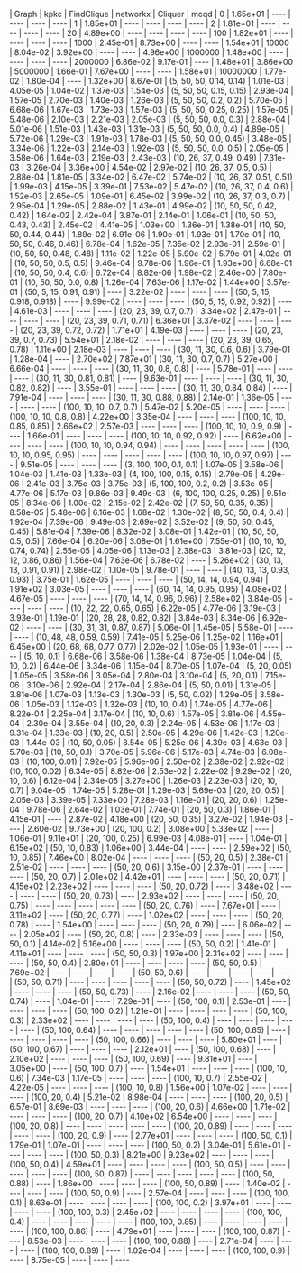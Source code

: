 | Graph                       | kpkc       | FindClique | networkx   | Cliquer    | mcqd
| 0                           | 1.65e+01   | ----       | ----       | ----       | ----
| 1                           | 1.85e+01   | ----       | ----       | ----       | ----
| 2                           | 1.81e+01   | ----       | ----       | ----       | ----
| 20                          | 4.89e+00   | ----       | ----       | ----       | ----
| 100                         | 1.82e+01   | ----       | ----       | ----       | ----
| 1000                        | 2.45e-01   | 8.73e+00   | ----       | ----       | 1.54e+01
| 10000                       | 8.04e-02   | 3.92e+00   | ----       | ----       | 4.96e+00
| 1000000                     | 1.48e+00   | ----       | ----       | ----       | ----
| 2000000                     | 6.86e-02   | 9.17e-01   | ----       | 1.48e+01   | 3.86e+00
| 5000000                     | 1.66e-01   | 7.67e+00   | ----       | ----       | 1.58e+01
| 10000000                    | 1.77e-02   | 1.80e-04   | ----       | 1.32e+00   | 8.67e-01
| (5, 50, 50, 0.14, 0.14)     | 1.01e-03   | 4.05e-05   | 1.04e-02   | 1.37e-03   | 1.54e-03
| (5, 50, 50, 0.15, 0.15)     | 2.93e-04   | 1.57e-05   | 2.70e-03   | 1.40e-03   | 1.26e-03
| (5, 50, 50, 0.2, 0.2)       | 5.70e-05   | 6.68e-06   | 1.67e-03   | 1.73e-03   | 1.57e-03
| (5, 50, 50, 0.25, 0.25)     | 1.57e-05   | 5.48e-06   | 2.10e-03   | 2.21e-03   | 2.05e-03
| (5, 50, 50, 0.0, 0.3)       | 2.88e-04   | 5.01e-06   | 1.51e-03   | 1.43e-03   | 1.31e-03
| (5, 50, 50, 0.0, 0.4)       | 4.89e-05   | 5.72e-06   | 1.29e-03   | 1.91e-03   | 1.78e-03
| (5, 50, 50, 0.0, 0.45)      | 3.48e-05   | 3.34e-06   | 1.22e-03   | 2.14e-03   | 1.92e-03
| (5, 50, 50, 0.0, 0.5)       | 2.05e-05   | 3.58e-06   | 1.64e-03   | 2.19e-03   | 2.43e-03
| (10, 26, 37, 0.49, 0.49)    | 7.31e-03   | 3.26e-04   | 3.36e+00   | 4.54e-02   | 2.97e-02
| (10, 26, 37, 0.5, 0.5)      | 2.88e-04   | 1.81e-05   | 3.34e-02   | 6.47e-02   | 5.74e-02
| (10, 26, 37, 0.51, 0.51)    | 1.99e-03   | 4.15e-05   | 3.39e-01   | 7.53e-02   | 5.47e-02
| (10, 26, 37, 0.4, 0.6)      | 1.52e-03   | 2.65e-05   | 1.09e-01   | 6.45e-02   | 3.99e-02
| (10, 26, 37, 0.3, 0.7)      | 2.95e-04   | 1.29e-05   | 2.88e-02   | 1.43e-01   | 4.99e-02
| (10, 50, 50, 0.42, 0.42)    | 1.64e-02   | 2.42e-04   | 3.87e-01   | 2.14e-01   | 1.06e-01
| (10, 50, 50, 0.43, 0.43)    | 2.45e-02   | 4.41e-05   | 1.03e+00   | 1.36e-01   | 1.38e-01
| (10, 50, 50, 0.44, 0.44)    | 1.89e-02   | 6.91e-06   | 1.90e-01   | 1.93e-01   | 1.70e-01
| (10, 50, 50, 0.46, 0.46)    | 6.78e-04   | 1.62e-05   | 7.35e-02   | 2.93e-01   | 2.59e-01
| (10, 50, 50, 0.48, 0.48)    | 1.11e-02   | 1.22e-05   | 5.90e-02   | 5.79e-01   | 4.02e-01
| (10, 50, 50, 0.5, 0.5)      | 9.46e-04   | 9.78e-06   | 1.96e-01   | 1.93e+00   | 6.68e-01
| (10, 50, 50, 0.4, 0.6)      | 6.72e-04   | 8.82e-06   | 1.98e-02   | 2.46e+00   | 7.80e-01
| (10, 50, 50, 0.0, 0.8)      | 1.26e-04   | 7.63e-06   | 1.17e-02   | 1.44e+00   | 3.57e-01
| (50, 5, 15, 0.91, 0.91)     | ----       | 3.22e-02   | ----       | ----       | ----
| (50, 5, 15, 0.918, 0.918)   | ----       | 9.99e-02   | ----       | ----       | ----
| (50, 5, 15, 0.92, 0.92)     | ----       | 4.61e-03   | ----       | ----       | ----
| (20, 23, 39, 0.7, 0.7)      | 3.34e+02   | 2.47e-01   | ----       | ----       | ----
| (20, 23, 39, 0.71, 0.71)    | 6.36e+01   | 3.37e-02   | ----       | ----       | ----
| (20, 23, 39, 0.72, 0.72)    | 1.71e+01   | 4.19e-03   | ----       | ----       | ----
| (20, 23, 39, 0.7, 0.73)     | 5.54e+01   | 2.18e-02   | ----       | ----       | ----
| (20, 23, 39, 0.65, 0.78)    | 1.11e+00   | 2.18e-03   | ----       | ----       | ----
| (30, 11, 30, 0.6, 0.6)      | 3.79e-01   | 1.28e-04   | ----       | 2.70e+02   | 7.87e+01
| (30, 11, 30, 0.7, 0.7)      | 5.27e+00   | 6.66e-04   | ----       | ----       | ----
| (30, 11, 30, 0.8, 0.8)      | ----       | 5.78e-01   | ----       | ----       | ----
| (30, 11, 30, 0.81, 0.81)    | ----       | 9.63e-01   | ----       | ----       | ----
| (30, 11, 30, 0.82, 0.82)    | ----       | 3.55e-01   | ----       | ----       | ----
| (30, 11, 30, 0.84, 0.84)    | ----       | 7.91e-04   | ----       | ----       | ----
| (30, 11, 30, 0.88, 0.88)    | 2.14e-01   | 1.36e-05   | ----       | ----       | ----
| (100, 10, 10, 0.7, 0.7)     | 5.47e-02   | 5.20e-05   | ----       | ----       | ----
| (100, 10, 10, 0.8, 0.8)     | 4.22e+00   | 3.35e-04   | ----       | ----       | ----
| (100, 10, 10, 0.85, 0.85)   | 2.66e+02   | 2.57e-03   | ----       | ----       | ----
| (100, 10, 10, 0.9, 0.9)     | ----       | 1.66e-01   | ----       | ----       | ----
| (100, 10, 10, 0.92, 0.92)   | ----       | 6.62e+00   | ----       | ----       | ----
| (100, 10, 10, 0.94, 0.94)   | ----       | ----       | ----       | ----       | ----
| (100, 10, 10, 0.95, 0.95)   | ----       | ----       | ----       | ----       | ----
| (100, 10, 10, 0.97, 0.97)   | ----       | 9.51e-05   | ----       | ----       | ----
| (3, 100, 100, 0.1, 0.1)     | 1.07e-05   | 3.58e-06   | 1.04e-03   | 1.41e-03   | 1.33e-03
| (4, 100, 100, 0.15, 0.15)   | 2.79e-05   | 4.29e-06   | 2.41e-03   | 3.75e-03   | 3.75e-03
| (5, 100, 100, 0.2, 0.2)     | 3.53e-05   | 4.77e-06   | 5.17e-03   | 9.86e-03   | 9.49e-03
| (6, 100, 100, 0.25, 0.25)   | 9.51e-05   | 8.34e-06   | 1.00e-02   | 2.15e-02   | 2.42e-02
| (7, 50, 50, 0.35, 0.35)     | 8.58e-05   | 5.48e-06   | 6.16e-03   | 1.68e-02   | 1.30e-02
| (8, 50, 50, 0.4, 0.4)       | 1.92e-04   | 7.39e-06   | 9.49e-03   | 2.69e-02   | 3.52e-02
| (9, 50, 50, 0.45, 0.45)     | 5.81e-04   | 7.39e-06   | 8.32e-02   | 3.08e-01   | 1.42e-01
| (10, 50, 50, 0.5, 0.5)      | 7.66e-04   | 6.20e-06   | 3.08e-01   | 1.61e+00   | 7.55e-01
| (10, 10, 10, 0.74, 0.74)    | 2.55e-05   | 4.05e-06   | 1.13e-03   | 2.38e-03   | 3.81e-03
| (20, 12, 12, 0.86, 0.86)    | 1.56e-04   | 7.63e-06   | 6.78e-02   | ----       | 5.26e+02
| (30, 13, 13, 0.91, 0.91)    | 2.98e-02   | 1.10e-05   | 9.78e-01   | ----       | ----
| (40, 13, 13, 0.93, 0.93)    | 3.75e-01   | 1.62e-05   | ----       | ----       | ----
| (50, 14, 14, 0.94, 0.94)    | 1.91e+02   | 3.03e-05   | ----       | ----       | ----
| (60, 14, 14, 0.95, 0.95)    | 4.08e+02   | 4.67e-05   | ----       | ----       | ----
| (70, 14, 14, 0.96, 0.96)    | 2.58e+02   | 3.84e-05   | ----       | ----       | ----
| (10, 22, 22, 0.65, 0.65)    | 6.22e-05   | 4.77e-06   | 3.19e-03   | 3.93e-01   | 1.19e-01
| (20, 28, 28, 0.82, 0.82)    | 3.84e-03   | 8.34e-06   | 6.92e-02   | ----       | ----
| (30, 31, 31, 0.87, 0.87)    | 5.06e-01   | 1.45e-05   | 5.58e+01   | ----       | ----
| (10, 48, 48, 0.59, 0.59)    | 7.41e-05   | 5.25e-06   | 1.25e-02   | 1.16e+01   | 6.45e+00
| (20, 68, 68, 0.77, 0.77)    | 2.02e-02   | 1.05e-05   | 1.93e-01   | ----       | ----
| (5, 10, 0.1)                | 6.68e-06   | 3.58e-06   | 1.38e-04   | 8.73e-05   | 1.04e-04
| (5, 10, 0.2)                | 6.44e-06   | 3.34e-06   | 1.15e-04   | 8.70e-05   | 1.07e-04
| (5, 20, 0.05)               | 1.05e-05   | 3.58e-06   | 3.05e-04   | 2.80e-04   | 3.10e-04
| (5, 20, 0.1)                | 7.15e-06   | 3.10e-06   | 2.92e-04   | 2.17e-04   | 2.86e-04
| (5, 50, 0.01)               | 1.31e-05   | 3.81e-06   | 1.07e-03   | 1.13e-03   | 1.30e-03
| (5, 50, 0.02)               | 1.29e-05   | 3.58e-06   | 1.05e-03   | 1.12e-03   | 1.32e-03
| (10, 10, 0.4)               | 1.74e-05   | 4.77e-06   | 8.22e-04   | 2.25e-04   | 3.17e-04
| (10, 10, 0.6)               | 1.57e-05   | 3.81e-06   | 4.55e-04   | 2.30e-04   | 3.55e-04
| (10, 20, 0.3)               | 2.24e-05   | 4.53e-06   | 1.17e-03   | 9.31e-04   | 1.33e-03
| (10, 20, 0.5)               | 2.50e-05   | 4.29e-06   | 1.42e-03   | 1.20e-03   | 1.44e-03
| (10, 50, 0.05)              | 8.54e-05   | 5.25e-06   | 4.39e-03   | 4.63e-03   | 5.70e-03
| (10, 50, 0.1)               | 3.70e-05   | 5.96e-06   | 5.17e-03   | 4.74e-03   | 6.08e-03
| (10, 100, 0.01)             | 7.92e-05   | 5.96e-06   | 2.50e-02   | 2.38e-02   | 2.92e-02
| (10, 100, 0.02)             | 6.34e-05   | 8.82e-06   | 2.53e-02   | 2.22e-02   | 9.29e-02
| (20, 10, 0.6)               | 6.12e-04   | 2.34e-05   | 3.27e+00   | 1.26e-03   | 2.23e-03
| (20, 10, 0.7)               | 9.04e-05   | 1.74e-05   | 5.28e-01   | 1.29e-03   | 5.69e-03
| (20, 20, 0.5)               | 2.05e-03   | 3.39e-05   | 7.33e+00   | 7.28e-03   | 1.16e-01
| (20, 20, 0.6)               | 1.25e-04   | 9.78e-06   | 2.64e-02   | 1.03e-01   | 7.74e-01
| (20, 50, 0.3)               | 1.86e-01   | 4.15e-01   | ----       | 2.87e-02   | 4.18e+00
| (20, 50, 0.35)              | 3.27e-02   | 1.94e-03   | ----       | 2.60e-02   | 9.73e+00
| (20, 100, 0.2)              | 3.08e+00   | 5.33e+02   | ----       | 1.06e-01   | 9.11e+01
| (20, 100, 0.25)             | 6.99e-03   | 4.08e-01   | ----       | 1.04e-01   | 6.15e+02
| (50, 10, 0.83)              | 1.06e+00   | 3.44e-04   | ----       | ----       | 2.59e+02
| (50, 10, 0.85)              | 7.46e+00   | 8.02e-04   | ----       | ----       | ----
| (50, 20, 0.5)               | 2.38e-01   | 2.51e-02   | ----       | ----       | ----
| (50, 20, 0.6)               | 3.15e+00   | 2.37e-01   | ----       | ----       | ----
| (50, 20, 0.7)               | 2.01e+02   | 4.42e+01   | ----       | ----       | ----
| (50, 20, 0.71)              | 4.15e+02   | 2.23e+02   | ----       | ----       | ----
| (50, 20, 0.72)              | ----       | 3.48e+02   | ----       | ----       | ----
| (50, 20, 0.73)              | ----       | 2.93e+02   | ----       | ----       | ----
| (50, 20, 0.75)              | ----       | ----       | ----       | ----       | ----
| (50, 20, 0.76)              | ----       | 7.67e+01   | ----       | 3.11e+02   | ----
| (50, 20, 0.77)              | ----       | 1.02e+02   | ----       | ----       | ----
| (50, 20, 0.78)              | ----       | 1.54e+00   | ----       | ----       | ----
| (50, 20, 0.79)              | ----       | 6.06e-02   | ----       | 2.05e+02   | ----
| (50, 20, 0.8)               | ----       | 2.33e-03   | ----       | ----       | ----
| (50, 50, 0.1)               | 4.14e-02   | 5.16e+00   | ----       | ----       | ----
| (50, 50, 0.2)               | 1.41e-01   | 4.11e+01   | ----       | ----       | ----
| (50, 50, 0.3)               | 1.97e+00   | 2.31e+02   | ----       | ----       | ----
| (50, 50, 0.4)               | 2.80e+01   | ----       | ----       | ----       | ----
| (50, 50, 0.5)               | 7.69e+02   | ----       | ----       | ----       | ----
| (50, 50, 0.6)               | ----       | ----       | ----       | ----       | ----
| (50, 50, 0.71)              | ----       | ----       | ----       | ----       | ----
| (50, 50, 0.72)              | ----       | 1.45e+02   | ----       | ----       | ----
| (50, 50, 0.73)              | ----       | 2.16e-02   | ----       | ----       | ----
| (50, 50, 0.74)              | ----       | 1.04e-01   | ----       | 7.29e-01   | ----
| (50, 100, 0.1)              | 2.53e-01   | ----       | ----       | ----       | ----
| (50, 100, 0.2)              | 1.21e+01   | ----       | ----       | ----       | ----
| (50, 100, 0.3)              | 2.33e+02   | ----       | ----       | ----       | ----
| (50, 100, 0.4)              | ----       | ----       | ----       | ----       | ----
| (50, 100, 0.64)             | ----       | ----       | ----       | ----       | ----
| (50, 100, 0.65)             | ----       | ----       | ----       | ----       | ----
| (50, 100, 0.66)             | ----       | ----       | ----       | 5.80e+01   | ----
| (50, 100, 0.67)             | ----       | ----       | ----       | 2.12e+01   | ----
| (50, 100, 0.68)             | ----       | 2.10e+02   | ----       | ----       | ----
| (50, 100, 0.69)             | ----       | 9.81e+01   | ----       | 3.05e+00   | ----
| (50, 100, 0.7)              | ----       | 1.54e+01   | ----       | ----       | ----
| (100, 10, 0.6)              | 7.34e-03   | 1.17e-05   | ----       | ----       | ----
| (100, 10, 0.7)              | 2.55e-02   | 4.22e-05   | ----       | ----       | ----
| (100, 10, 0.8)              | 1.56e+00   | 1.07e-02   | ----       | ----       | ----
| (100, 20, 0.4)              | 5.21e-02   | 8.98e-04   | ----       | ----       | ----
| (100, 20, 0.5)              | 6.57e-01   | 8.69e-03   | ----       | ----       | ----
| (100, 20, 0.6)              | 4.66e+00   | 1.71e-02   | ----       | ----       | ----
| (100, 20, 0.7)              | 4.10e+02   | 6.54e+00   | ----       | ----       | ----
| (100, 20, 0.8)              | ----       | ----       | ----       | ----       | ----
| (100, 20, 0.89)             | ----       | ----       | ----       | ----       | ----
| (100, 20, 0.9)              | ----       | 2.77e+01   | ----       | ----       | ----
| (100, 50, 0.1)              | 1.79e-01   | 1.07e+01   | ----       | ----       | ----
| (100, 50, 0.2)              | 3.04e-01   | 5.61e+01   | ----       | ----       | ----
| (100, 50, 0.3)              | 8.21e+00   | 9.23e+02   | ----       | ----       | ----
| (100, 50, 0.4)              | 4.59e+01   | ----       | ----       | ----       | ----
| (100, 50, 0.5)              | ----       | ----       | ----       | ----       | ----
| (100, 50, 0.87)             | ----       | ----       | ----       | ----       | ----
| (100, 50, 0.88)             | ----       | 1.86e+00   | ----       | ----       | ----
| (100, 50, 0.89)             | ----       | 1.40e-02   | ----       | ----       | ----
| (100, 50, 0.9)              | ----       | 2.57e-04   | ----       | ----       | ----
| (100, 100, 0.1)             | 8.63e-01   | ----       | ----       | ----       | ----
| (100, 100, 0.2)             | 3.97e+01   | ----       | ----       | ----       | ----
| (100, 100, 0.3)             | 2.45e+02   | ----       | ----       | ----       | ----
| (100, 100, 0.4)             | ----       | ----       | ----       | ----       | ----
| (100, 100, 0.85)            | ----       | ----       | ----       | ----       | ----
| (100, 100, 0.86)            | ----       | 4.79e+01   | ----       | ----       | ----
| (100, 100, 0.87)            | ----       | 8.53e-03   | ----       | ----       | ----
| (100, 100, 0.88)            | ----       | 2.71e-04   | ----       | ----       | ----
| (100, 100, 0.89)            | ----       | 1.02e-04   | ----       | ----       | ----
| (100, 100, 0.9)             | ----       | 8.75e-05   | ----       | ----       | ----
